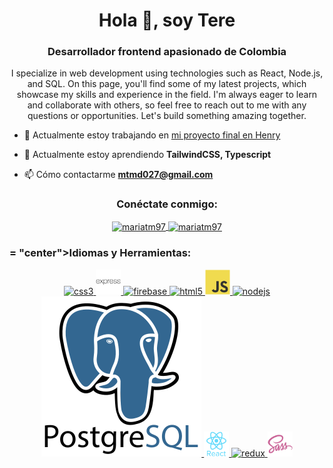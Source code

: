 <h1 align="center">Hola 👋, soy Tere</h1>
<h3 align="center">Desarrollador frontend apasionado de Colombia</h3>

<p align="center">I specialize in web development using technologies such as React, Node.js, and SQL. On this page, you'll find some of my latest projects, which showcase my skills and experience in the field. I'm always eager to learn and collaborate with others, so feel free to reach out to me with any questions or opportunities. Let's build something amazing together.</p>

- 🔭 Actualmente estoy trabajando en [mi proyecto final en Henry](https://github.com/sergioare/CodeAdvisor)

- 🌱 Actualmente estoy aprendiendo **TailwindCSS, Typescript**

- 📫 Cómo contactarme **mtmd027@gmail.com**

<h3 align="center">Conéctate conmigo:</h3>
<p align="center">
<a href="https://codepen.io/mariatm97" target="blank"><img align="center" src="https ://raw.githubusercontent.com/rahuldkjain/github-profile-readme-generator/master/src/images/icons/Social/codepen.svg" alt="mariatm97" height="30" width="40" /> </a>
<a href="https://linkedin.com/in/mariatm97" target="blank"><img align="center" src="https://raw.githubusercontent.com/rahuldkjain/github-profile-readme -generator/master/src/images/icons/Social/linked-in-alt.svg" alt="mariatm97" height="30" width="40" /></a> </p> <h3
align

= "center">Idiomas y Herramientas:</h3>
<p align="center"> <a href="https://www.w3schools.com/css/" target="_blank" rel="noreferrer"> <img src="https://raw.githubusercontent. com/devicons/devicon/master/icons/css3/css3-original-wordmark.svg" alt="css3" width="40" height="40"/> </a> <a href="https:// expressjs.com" target="_blank" rel="noreferrer"> <img src="https://raw.githubusercontent.com/devicons/devicon/master/icons/express/express-original-wordmark.svg" alt= "express" width="40" height="40"/> </a> <a href="https://firebase.google.com/" target="_blank" rel="noreferrer"> <img src="https://www.vectorlogo.zone/logos/firebase/firebase-icon.svg" alt="firebase" width="40" height="40"/> </a> <a href=" https://www.w3.org/html/" target="_blank" rel="noreferrer"> <img src="https://raw.githubusercontent.com/devicons/devicon/master/icons/html5/html5 -original-wordmark.svg" alt="html5" width="40" height="40"/> </a> <a href="https://developer.mozilla.org/en-US/docs/Web /JavaScript" target="_blank" rel="noreferrer"> <img src="https://raw.githubusercontent.com/devicons/devicon/master/icons/javascript/javascript-original.svg" alt="javascript" ancho = "40"height="40"/> </a> <a href="https://nodejs.org" target="_blank" rel="noreferrer"> <img src="https://raw.githubusercontent.com/ devicons/devicon/master/icons/nodejs/nodejs-original-wordmark.svg" alt="nodejs" width="40" height="40"/> </a> <a href="https://www. postgresql.org" target="_blank" rel="noreferrer"> <img src="https://raw.githubusercontent.com/devicons/devicon/master/icons/postgresql/postgresql-original-wordmark.svg" alt= "postgresql" ancho="40" altura="40"/> </a> <a href="https://reactjs.org/" target="_blank" rel="noreferrer"> <img src="https://raw.githubusercontent.com/devicons/devicon/master/icons/react/react-original-wordmark.svg" alt="react" width="40" height="40 "/> </a> <a href="https://redux.js.org" target="_blank" rel="noreferrer"> <img src="https://raw.githubusercontent.com/devicons/ devicon/master/icons/redux/redux-original.svg" alt="redux" width="40" height="40"/> </a> <a href="https://sass-lang.com" target="_blank" rel="noreferrer"> <img src="https://raw.githubusercontent.com/devicons/devicon/master/icons/sass/sass-original.svg" alt="sass" width=" 40"altura="40"/> </a> </p>
